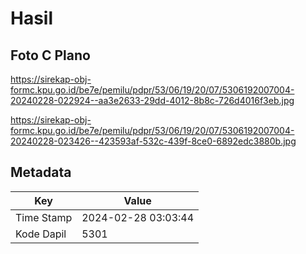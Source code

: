 # Hasil

## Foto C Plano

https://sirekap-obj-formc.kpu.go.id/be7e/pemilu/pdpr/53/06/19/20/07/5306192007004-20240228-022924--aa3e2633-29dd-4012-8b8c-726d4016f3eb.jpg

https://sirekap-obj-formc.kpu.go.id/be7e/pemilu/pdpr/53/06/19/20/07/5306192007004-20240228-023426--423593af-532c-439f-8ce0-6892edc3880b.jpg


## Metadata

| Key        | Value               |
| ---------- | ------------------- |
| Time Stamp | 2024-02-28 03:03:44 |
| Kode Dapil | 5301                |



